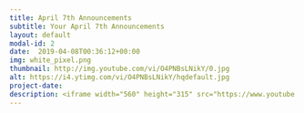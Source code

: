 ```yaml
---
title: April 7th Announcements
subtitle: Your April 7th Announcements
layout: default
modal-id: 2 
date:  2019-04-08T00:36:12+00:00
img: white_pixel.png
thumbnail: http://img.youtube.com/vi/O4PNBsLNikY/0.jpg
alt: https://i4.ytimg.com/vi/O4PNBsLNikY/hqdefault.jpg
project-date: 
description: <iframe width="560" height="315" src="https://www.youtube.com/embed/O4PNBsLNikY" frameborder="0" allowfullscreen></iframe> 
---
```

